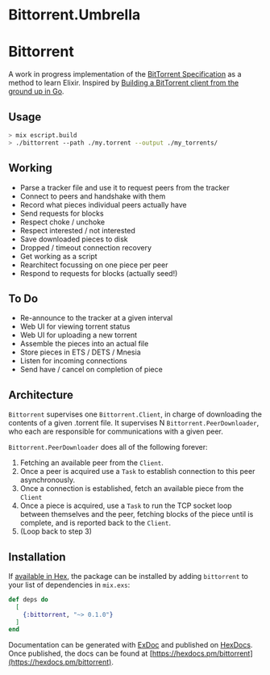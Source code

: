# Bittorrent.Umbrella

# Bittorrent

A work in progress implementation of the [BitTorrent Specification](https://wiki.theory.org/index.php/BitTorrentSpecification#Info_Dictionary) as a method to learn Elixir. Inspired by [Building a BitTorrent client from the ground up in Go](https://blog.jse.li/posts/torrent/).

## Usage
```sh
> mix escript.build
> ./bittorrent --path ./my.torrent --output ./my_torrents/
```

## Working

- Parse a tracker file and use it to request peers from the tracker
- Connect to peers and handshake with them
- Record what pieces individual peers actually have
- Send requests for blocks
- Respect choke / unchoke
- Respect interested / not interested
- Save downloaded pieces to disk
- Dropped / timeout connection recovery
- Get working as a script
- Rearchitect focussing on one piece per peer
- Respond to requests for blocks (actually seed!)

## To Do

- Re-announce to the tracker at a given interval
- Web UI for viewing torrent status
- Web UI for uploading a new torrent
- Assemble the pieces into an actual file
- Store pieces in ETS / DETS / Mnesia
- Listen for incoming connections
- Send have / cancel on completion of piece

## Architecture
`Bittorrent` supervises one
`Bittorrent.Client`, in charge of downloading the contents of a given .torrent file. It supervises N
`Bittorrent.PeerDownloader`, who each are responsible for communications with a given peer.

`Bittorrent.PeerDownloader` does all of the following forever:
1. Fetching an available peer from the `Client`.
2. Once a peer is acquired use a `Task` to establish connection to this peer asynchronously.
3. Once a connection is established, fetch an available piece from the `Client`
4. Once a piece is acquired, use a `Task` to run the TCP socket loop between themselves and the peer, fetching blocks of the piece until is complete, and is reported back to the `Client`.
5. (Loop back to step 3)

## Installation

If [available in Hex](https://hex.pm/docs/publish), the package can be installed
by adding `bittorrent` to your list of dependencies in `mix.exs`:

```elixir
def deps do
  [
    {:bittorrent, "~> 0.1.0"}
  ]
end
```

Documentation can be generated with [ExDoc](https://github.com/elixir-lang/ex_doc)
and published on [HexDocs](https://hexdocs.pm). Once published, the docs can
be found at [https://hexdocs.pm/bittorrent](https://hexdocs.pm/bittorrent).

